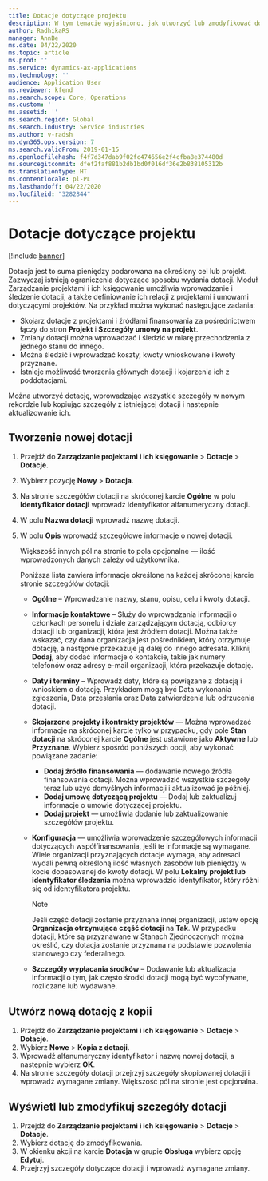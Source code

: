 ```yaml
---
title: Dotacje dotyczące projektu
description: W tym temacie wyjaśniono, jak utworzyć lub zmodyfikować dotację.
author: RadhikaRS
manager: AnnBe
ms.date: 04/22/2020
ms.topic: article
ms.prod: ''
ms.service: dynamics-ax-applications
ms.technology: ''
audience: Application User
ms.reviewer: kfend
ms.search.scope: Core, Operations
ms.custom: ''
ms.assetid: ''
ms.search.region: Global
ms.search.industry: Service industries
ms.author: v-radsh
ms.dyn365.ops.version: 7
ms.search.validFrom: 2019-01-15
ms.openlocfilehash: f4f7d347dab9f02fc474656e2f4cfba8e374480d
ms.sourcegitcommit: dfef2faf881b2db1bd0f016df36e2b838105312b
ms.translationtype: HT
ms.contentlocale: pl-PL
ms.lasthandoff: 04/22/2020
ms.locfileid: "3282844"
---
```

# <a name="project-grants"></a>Dotacje dotyczące projektu

[!include [banner](../includes/banner.md)]

Dotacja jest to suma pieniędzy podarowana na określony cel lub projekt. Zazwyczaj istnieją ograniczenia dotyczące sposobu wydania dotacji. Moduł Zarządzanie projektami i ich księgowanie umożliwia wprowadzanie i śledzenie dotacji, a także definiowanie ich relacji z projektami i umowami dotyczącymi projektów. Na przykład można wykonać następujące zadania:

- Skojarz dotacje z projektami i źródłami finansowania za pośrednictwem łączy do stron **Projekt** i **Szczegóły umowy na projekt**.
- Zmiany dotacji można wprowadzać i śledzić w miarę przechodzenia z jednego stanu do innego.
- Można śledzić i wprowadzać koszty, kwoty wnioskowane i kwoty przyznane.
- Istnieje możliwość tworzenia głównych dotacji i kojarzenia ich z poddotacjami.

Można utworzyć dotację, wprowadzając wszystkie szczegóły w nowym rekordzie lub kopiując szczegóły z istniejącej dotacji i następnie aktualizowanie ich.

## <a name="create-a-new-grant"></a>Tworzenie nowej dotacji

1. Przejdź do **Zarządzanie projektami i ich księgowanie** \> **Dotacje** \> **Dotacje**.
2. Wybierz pozycję **Nowy** \> **Dotacja**.
3. Na stronie szczegółów dotacji na skróconej karcie **Ogólne** w polu **Identyfikator dotacji** wprowadź identyfikator alfanumeryczny dotacji.
4. W polu **Nazwa dotacji** wprowadź nazwę dotacji.
5. W polu **Opis** wprowadź szczegółowe informacje o nowej dotacji.

    Większość innych pól na stronie to pola opcjonalne — ilość wprowadzonych danych zależy od użytkownika.

    Poniższa lista zawiera informacje określone na każdej skróconej karcie stronie szczegółów dotacji:

    - **Ogólne** – Wprowadzanie nazwy, stanu, opisu, celu i kwoty dotacji.
    - **Informacje kontaktowe** – Służy do wprowadzania informacji o członkach personelu i dziale zarządzającym dotacją, odbiorcy dotacji lub organizacji, która jest źródłem dotacji. Można także wskazać, czy dana organizacja jest pośrednikiem, który otrzymuje dotację, a następnie przekazuje ją dalej do innego adresata. Kliknij **Dodaj**, aby dodać informacje o kontakcie, takie jak numery telefonów oraz adresy e-mail organizacji, która przekazuje dotację.
    - **Daty i terminy** – Wprowadź daty, które są powiązane z dotacją i wnioskiem o dotację. Przykładem mogą być Data wykonania zgłoszenia, Data przesłania oraz Data zatwierdzenia lub odrzucenia dotacji.
    - **Skojarzone projekty i kontrakty projektów** — Można wprowadzać informacje na skróconej karcie tylko w przypadku, gdy pole **Stan dotacji** na skróconej karcie **Ogólne** jest ustawione jako **Aktywne** lub **Przyznane**. Wybierz spośród poniższych opcji, aby wykonać powiązane zadanie:

        - **Dodaj źródło finansowania** — dodawanie nowego źródła finansowania dotacji. Można wprowadzić wszystkie szczegóły teraz lub użyć domyślnych informacji i aktualizować je później.
        - **Dodaj umowę dotyczącą projektu** — Dodaj lub zaktualizuj informacje o umowie dotyczącej projektu.
        - **Dodaj projekt** — umożliwia dodanie lub zaktualizowanie szczegółów projektu.

    - **Konfiguracja** — umożliwia wprowadzenie szczegółowych informacji dotyczących współfinansowania, jeśli te informacje są wymagane. Wiele organizacji przyznających dotacje wymaga, aby adresaci wydali pewną określoną ilość własnych zasobów lub pieniędzy w kocie dopasowanej do kwoty dotacji. W polu **Lokalny projekt lub identyfikator śledzenia** można wprowadzić identyfikator, który różni się od identyfikatora projektu.

        > [!NOTE]
        > Jeśli część dotacji zostanie przyznana innej organizacji, ustaw opcję **Organizacja otrzymująca część dotacji** na **Tak**. W przypadku dotacji, które są przyznawane w Stanach Zjednoczonych można określić, czy dotacja zostanie przyznana na podstawie pozwolenia stanowego czy federalnego.

    - **Szczegóły wypłacania środków** – Dodawanie lub aktualizacja informacji o tym, jak często środki dotacji mogą być wycofywane, rozliczane lub wydawane.

## <a name="create-a-new-grant-from-a-copy"></a>Utwórz nową dotację z kopii

1. Przejdź do **Zarządzanie projektami i ich księgowanie** \> **Dotacje** \> **Dotacje**.
2. Wybierz **Nowe** \> **Kopia z dotacji**.
3. Wprowadź alfanumeryczny identyfikator i nazwę nowej dotacji, a następnie wybierz **OK**.
4. Na stronie szczegóły dotacji przejrzyj szczegóły skopiowanej dotacji i wprowadź wymagane zmiany. Większość pól na stronie jest opcjonalna.

## <a name="view-or-modify-grant-details"></a>Wyświetl lub zmodyfikuj szczegóły dotacji

1. Przejdź do **Zarządzanie projektami i ich księgowanie** \> **Dotacje** \> **Dotacje**.
2. Wybierz dotację do zmodyfikowania.
3. W okienku akcji na karcie **Dotacja** w grupie **Obsługa** wybierz opcję **Edytuj**.
4. Przejrzyj szczegóły dotyczące dotacji i wprowadź wymagane zmiany.
